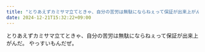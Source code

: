 ```yaml
---
title: "とりあえずカミサマ立てときゃ、自分の苦労は無駄にならねぇって保証が出来上がんだ。"
date: 2024-12-21T15:32:22+09:00
---
```

とりあえずカミサマ立てときゃ、自分の苦労は無駄にならねぇって保証が出来上がんだ。
やっすいもんだぜ。
